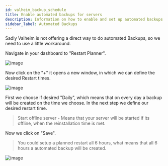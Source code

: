 ```yaml
---
id: valheim_backup_schedule
title: Enable automated backups for servers
description: Information on how to enable and set up automated backups for your Valheim server from ZAP-Hosting - ZAP-Hosting.com documentation
sidebar_label: Automated Backups
---
```


Sadly Valheim is not offering a direct way to do automated Backups, so we need to use a little workaround. 

Navigate in your dashboard to "Restart Planner".

![image](https://user-images.githubusercontent.com/26007280/189886463-43623a2d-3c7d-410d-a27b-b681d9c360af.png)

Now click on the "+" it opens a new window, in which we can define the desired Restart times.

![image](https://user-images.githubusercontent.com/26007280/189886490-defb10f0-ea0a-4314-a615-94182665510d.png)

First we choose if desired "Daily", which means that on every day a backup will be created on the time we choose.
In the next step we define our desired restart time.

> Start offline server - Means that your server will be started if its offline, when the reinstallation time is met.

Now we click on "Save".

> You could setup a planned restart all 6 hours, what means that all 6 hours a automated backup will be created.

![image](https://user-images.githubusercontent.com/26007280/189886512-41658b14-049c-4066-a6aa-05768002bcf8.png)
